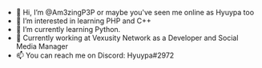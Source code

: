 - 👋 Hi, I’m @Am3zingP3P or maybe you've seen me online as Hyuypa too
- 👀 I’m interested in learning PHP and C++
- 🌱 I’m currently learning Python.
- 💼 Currently working at Vexusity Network as a Developer and Social Media Manager
- 📫 You can reach me on Discord: Hyuypa#2972

<!---
Am3zingP3P/Am3zingP3P is a ✨ special ✨ repository because its `README.md` (this file) appears on your GitHub profile.
You can click the Preview link to take a look at your changes.
--->
